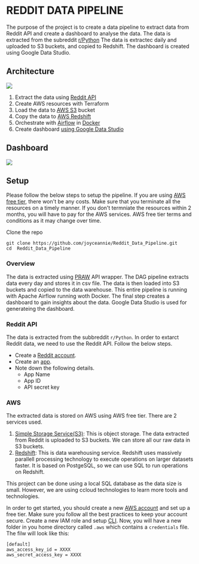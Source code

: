 # REDDIT DATA PIPELINE
The purpose of the project is to create a data pipeline to extract data from Reddit API and create a dashboard to analyse the data.
The data is extracted from the subreddit [r/Python](https://www.reddit.com/r/Python/)
The data is extractec daily and uploaded to S3 buckets, and copied to Redshift. 
The dashboard is created using Google Data Studio.

## Architecture

<img src="https://github.com/joyceannie/Reddit_Data_Pipeline/tree/main/images/Reddit Data Pipeline.drawio.png">

1. Extract the data using [Reddit API](https://www.reddit.com/dev/api/)
2. Create AWS resources with Terraform
3. Load the data to [AWS S3](https://aws.amazon.com/s3/) bucket
4. Copy the data to [AWS Redshift](https://aws.amazon.com/redshift/)
5. Orchestrate with [Airflow](https://airflow.apache.org/) in [Docker](https://www.docker.com/)
6. Create dashboard [using Google Data Studio](https://datastudio.google.com/)


## Dashboard

<img src="https://github.com/joyceannie/Reddit_Data_Pipeline/tree/main/images/data_analysis.png">

## Setup

Please follow the below steps to setup the pipeline. If you are using [AWS free tier](https://aws.amazon.com/free/?all-free-tier.sort-by=item.additionalFields.SortRank&all-free-tier.sort-order=asc&awsf.Free%20Tier%20Types=*all&awsf.Free%20Tier%20Categories=*all), there won't be any costs. Make sure that you terminate all the resources on a timely manner. If you don't termniate the resources within 2 months, you will have to pay for the AWS services. AWS free tier terms and conditions as it may change over time. 

Clone the repo

```
git clone https://github.com/joyceannie/Reddit_Data_Pipeline.git
cd  Reddit_Data_Pipeline
```

### Overview

The data is extracted using [PRAW](https://praw.readthedocs.io/en/stable/) API wrapper. The DAG pipeline extracts data every day and stores it in csv file. 
The data is then loaded into S3 buckets and copied to the data warehouse. This entire pipeline is running with Apache Airflow running woth Docker. 
The final step creates a dashboard to gain insights about the data. Google Data Studio is used for generateing the dashboard.

### Reddit API

The data is extracted from the subbreddit `r/Python`. 
In order to extarct Reddit data, we need to use the Reddit API. Follow the below steps.

* Create a [Reddit account](https://www.reddit.com/register/).
* Create an [app](https://www.reddit.com/prefs/apps).
* Note down the following details.
    * App Name
    * App ID
    * API secret key

### AWS

The extracted data is stored on AWS using AWS free tier. There are 2 services used.
1. [Simple Storage Service(S3)](https://aws.amazon.com/s3/): This is object storage. The data extracted from Reddit is uploaded to S3 buckets. We can store all our raw data in S3 buckets.
2. [Redshift](https://aws.amazon.com/redshift/): This is data warehousing service. Redshift uses massively parallell processing technology to execute operations on larger datasets faster. It is based on PostgeSQL, so we can use SQL to run operations on Redshift. 

This project can be done using a local SQL database as the data size is small. However, we are using ccloud technologies to learn more tools and technologies.

In order to get started, you should create a new [AWS account](https://portal.aws.amazon.com/billing/signup?nc2=h_ct&src=header_signup&redirect_url=https%3A%2F%2Faws.amazon.com%2Fregistration-confirmation#/start) and set up a free tier. Make sure you follow all the best practices to keep your account secure. Create a new IAM role and setup [CLI](https://aws.amazon.com/getting-started/guides/setup-environment/module-three/). Now, you will have a new folder in you home directory called `.aws` which contains a `credentials` file. The filw will look like this:
```
[default]
aws_access_key_id = XXXX
aws_secret_access_key = XXXX
```






